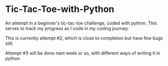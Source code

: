 # Tic-Tac-Toe-with-Python
An attempt in a beginner's tic-tac-toe challenge, coded with python. 
This serves to track my progress as I code in my coding journey. 

This is currently attempt #2, which is close to completion but have few bugs still. 


Attempt #3 will be done next week or so, with different ways of writing it in python 

